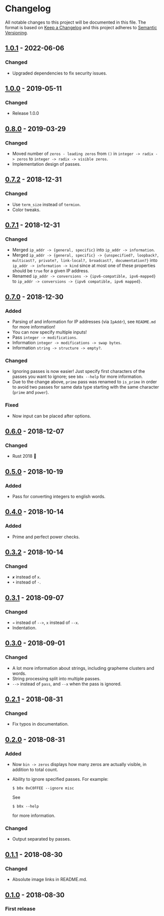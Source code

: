 # Changelog
All notable changes to this project will be documented in this file.
The format is based on [Keep a Changelog](http://keepachangelog.com/en/1.0.0/)
and this project adheres to [Semantic Versioning](http://semver.org/spec/v2.0.0.html).

## [1.0.1] - 2022-06-06
### Changed
- Upgraded dependencies to fix security issues.

## [1.0.0] - 2019-05-11
### Changed
- Release 1.0.0

## [0.8.0] - 2019-03-29
### Changed
- Moved number of `zeros - leading zeros` from `()` in `integer -> radix -> zeros` to `integer -> radix -> visible zeros`.
- Implementation design of passes.

## [0.7.2] - 2018-12-31
### Changed
- Use `term_size` instead of `termion`.
- Color tweaks.

## [0.7.1] - 2018-12-31
### Changed
- Merged `ip_addr -> {general, specific}` into `ip_addr -> information`.
- Merged `ip_addr -> {general, specific} -> {unspecified?, loopback?, multicast?, private?, link-local?, broadcast?, documentation?}` into `ip_addr -> information -> kind` since at most one of these properties should be `true` for a given IP address.
- Renamed `ip_addr -> conversions -> {ipv6-compatible, ipv6-mapped}` to `ip_addr -> conversions -> {ipv6 compatible, ipv6 mapped}`.

## [0.7.0] - 2018-12-30
### Added
- Parsing of and information for IP addresses (via `IpAddr`), see `README.md` for more information!
- You can now specify multiple inputs!
- Pass `integer -> modifications`.
- Information `integer -> modifications -> swap bytes`.
- Information `string -> structure -> empty?`.

### Changed
- Ignoring passes is now easier! Just specify first characters of the passes you want to ignore; see `b0x --help` for more information.
- Due to the change above, `prime` pass was renamed to `is_prime` in order to avoid two passes for same data type starting with the same character (`prime` and `power`).

### Fixed
- Now input can be placed after options.

## [0.6.0] - 2018-12-07
### Changed
- Rust 2018 :tada:

## [0.5.0] - 2018-10-19
### Added
- Pass for converting integers to english words.

## [0.4.0] - 2018-10-14
### Added
- Prime and perfect power checks.

## [0.3.2] - 2018-10-14
### Changed
- `✘` instead of `x`.
- `•` instead of `⋅`.

## [0.3.1] - 2018-09-07
### Changed
- `➔` instead of `-->`, `x` instead of `--x`.
- Indentation.

## [0.3.0] - 2018-09-01
### Changed
- A lot more information about strings, including grapheme clusters and words.
- String processing split into multiple passes.
- `-->` instead of `pass`, and `--x` when the pass is ignored.

## [0.2.1] - 2018-08-31
### Changed
- Fix typos in documentation.

## [0.2.0] - 2018-08-31
### Added
- Now `bin -> zeros` displays how many zeros are actually visible, in addition to total count.
- Ability to ignore specified passes. For example:
  ```console
  $ b0x 0xC0FFEE --ignore misc
  ```

  See

  ```console
  $ b0x --help
  ```

  for more information.

### Changed
- Output separated by passes.

## [0.1.1] - 2018-08-30
### Changed
- Absolute image links in README.md.

## [0.1.0] - 2018-08-30
### First release

[1.0.1]: https://github.com/u32i64/b0x/compare/v1.0.0...v1.0.1
[1.0.0]: https://github.com/u32i64/b0x/compare/v0.8.0...v1.0.0
[0.8.0]: https://github.com/u32i64/b0x/compare/v0.7.2...v0.8.0
[0.7.2]: https://github.com/u32i64/b0x/compare/v0.7.1...v0.7.2
[0.7.1]: https://github.com/u32i64/b0x/compare/v0.7.0...v0.7.1
[0.7.0]: https://github.com/u32i64/b0x/compare/v0.6.0...v0.7.0
[0.6.0]: https://github.com/u32i64/b0x/compare/v0.5.0...v0.6.0
[0.5.0]: https://github.com/u32i64/b0x/compare/v0.4.0...v0.5.0
[0.4.0]: https://github.com/u32i64/b0x/compare/v0.3.2...v0.4.0
[0.3.2]: https://github.com/u32i64/b0x/compare/v0.3.1...v0.3.2
[0.3.1]: https://github.com/u32i64/b0x/compare/v0.3.0...v0.3.1
[0.3.0]: https://github.com/u32i64/b0x/compare/v0.2.1...v0.3.0
[0.2.1]: https://github.com/u32i64/b0x/compare/v0.2.0...v0.2.1
[0.2.0]: https://github.com/u32i64/b0x/compare/v0.1.1...v0.2.0
[0.1.1]: https://github.com/u32i64/b0x/compare/v0.1.0...v0.1.1
[0.1.0]: https://github.com/u32i64/b0x/releases/tag/v0.1.0
